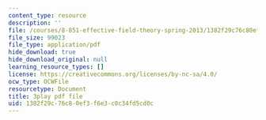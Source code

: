 ```yaml
---
content_type: resource
description: ''
file: /courses/8-851-effective-field-theory-spring-2013/1382f29c76c80ef3f6e3c0c34fd5cd0c_HKkSPqCOmD0.pdf
file_size: 99023
file_type: application/pdf
hide_download: true
hide_download_original: null
learning_resource_types: []
license: https://creativecommons.org/licenses/by-nc-sa/4.0/
ocw_type: OCWFile
resourcetype: Document
title: 3play pdf file
uid: 1382f29c-76c8-0ef3-f6e3-c0c34fd5cd0c
---
```

